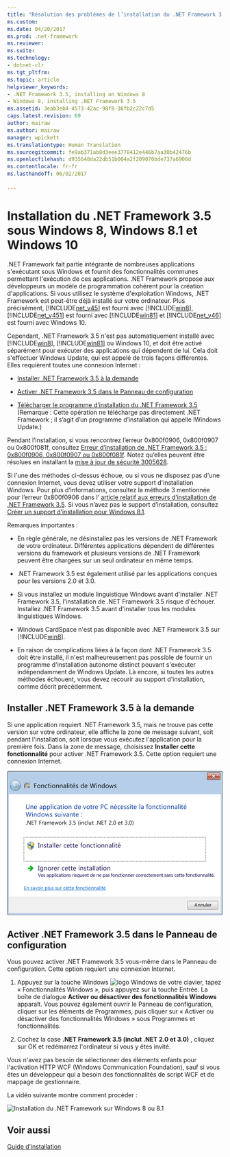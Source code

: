 ```yaml
---
title: "Résolution des problèmes de l’installation du .NET Framework 3.5 sur Windows 8, Windows 8.1 et Windows 10 | Microsoft Docs"
ms.custom: 
ms.date: 04/20/2017
ms.prod: .net-framework
ms.reviewer: 
ms.suite: 
ms.technology:
- dotnet-clr
ms.tgt_pltfrm: 
ms.topic: article
helpviewer_keywords:
- .NET Framework 3.5, installing on Windows 8
- Windows 8, installing .NET Framework 3.5
ms.assetid: 3eab3eb4-4573-42ac-98f8-36fb2c22c7d5
caps.latest.revision: 69
author: mairaw
ms.author: mairaw
manager: wpickett
ms.translationtype: Human Translation
ms.sourcegitcommit: fe9ab371ab8d3eee3778412e446b7aa30b42476b
ms.openlocfilehash: d935648da22db51b004a2f209070bde737a6908d
ms.contentlocale: fr-fr
ms.lasthandoff: 06/02/2017

---
```


# <a name="installing-the-net-framework-35-on-windows-8-windows-81-and-windows-10"></a>Installation du .NET Framework 3.5 sous Windows 8, Windows 8.1 et Windows 10
.NET Framework fait partie intégrante de nombreuses applications s'exécutant sous Windows et fournit des fonctionnalités communes permettant l'exécution de ces applications. .NET Framework propose aux développeurs un modèle de programmation cohérent pour la création d'applications. Si vous utilisez le système d'exploitation Windows, .NET Framework est peut-être déjà installé sur votre ordinateur. Plus précisément, [!INCLUDE[net_v45](../../../includes/net-v45-md.md)] est fourni avec [!INCLUDE[win8](../../../includes/win8-md.md)], [!INCLUDE[net_v451](../../../includes/net-v451-md.md)] est fourni avec [!INCLUDE[win81](../../../includes/win81-md.md)] et [!INCLUDE[net_v46](../../../includes/net-v46-md.md)] est fourni avec Windows 10.  
  
 Cependant, .NET Framework 3.5 n'est pas automatiquement installé avec [!INCLUDE[win8](../../../includes/win8-md.md)], [!INCLUDE[win81](../../../includes/win81-md.md)] ou Windows 10, et doit être activé séparément pour exécuter des applications qui dépendent de lui. Cela doit s'effectuer Windows Update, qui est appelé de trois façons différentes. Elles requièrent toutes une connexion Internet :  
  
-   [Installer .NET Framework 3.5 à la demande](#OnDemand)  
  
-   [Activer .NET Framework 3.5 dans le Panneau de configuration](#ControlPanel)  
  
-   [Télécharger le programme d’installation du .NET Framework 3.5](http://www.microsoft.com/en-us/download/details.aspx?id=21) (Remarque : Cette opération ne télécharge pas directement .NET Framework ; il s’agit d’un programme d’installation qui appelle lWindows Update.)  
  
 Pendant l’installation, si vous rencontrez l’erreur 0x800f0906, 0x800f0907 ou 0x800f081f, consultez [Erreur d’installation de .NET Framework 3.5 : 0x800f0906, 0x800f0907 ou 0x800f081f](https://support.microsoft.com/en-us/kb/2734782). Notez qu’elles peuvent être résolues en installant la [mise à jour de sécurité 3005628](https://support.microsoft.com/kb/3005628).  
  
 Si l'une des méthodes ci-dessus échoue, ou si vous ne disposez pas d'une connexion Internet, vous devez utiliser votre support d'installation Windows. Pour plus d’informations, consultez la méthode 3 mentionnée pour l’erreur 0x800f0906 dans l’ [article relatif aux erreurs d’installation de .NET Framework 3.5](https://support.microsoft.com/en-us/kb/2734782). Si vous n’avez pas le support d’installation, consultez [Créer un support d’installation pour Windows 8.1](http://windows.microsoft.com/en-US/windows-8/create-reset-refresh-media?woldogcb=0).  
  
 Remarques importantes :  
  
-   En règle générale, ne désinstallez pas les versions de .NET Framework de votre ordinateur. Différentes applications dépendent de différentes versions du framework et plusieurs versions de .NET Framework peuvent être chargées sur un seul ordinateur en même temps.  
  
-   .NET Framework 3.5 est également utilisé par les applications conçues pour les versions 2.0 et 3.0.  
  
-   Si vous installez un module linguistique Windows avant d'installer .NET Framework 3.5, l'installation de .NET Framework 3.5 risque d'échouer. Installez .NET Framework 3.5 avant d'installer tous les modules linguistiques Windows.  
  
-   Windows CardSpace n'est pas disponible avec .NET Framework 3.5 sur [!INCLUDE[win8](../../../includes/win8-md.md)].  
  
-   En raison de complications liées à la façon dont .NET Framework 3.5 doit être installé, il n'est malheureusement pas possible de fournir un programme d'installation autonome distinct pouvant s'exécuter indépendamment de Windows Update. Là encore, si toutes les autres méthodes échouent, vous devez recourir au support d'installation, comme décrit précédemment.  
  
<a name="OnDemand"></a>   
## <a name="install-the-net-framework-35-on-demand"></a>Installer .NET Framework 3.5 à la demande  
 Si une application requiert .NET Framework 3.5, mais ne trouve pas cette version sur votre ordinateur, elle affiche la zone de message suivant, soit pendant l'installation, soit lorsque vous exécutez l'application pour la première fois. Dans la zone de message, choisissez **Installer cette fonctionnalité** pour activer .NET Framework 3.5. Cette option requiert une connexion Internet.  
  
 ![Boîte de dialogue pour l’installation 3.5 sur Windows 8](../../../docs/framework/deployment/media/installdialog.png "installdialog")  
  
<a name="ControlPanel"></a>   
## <a name="enable-the-net-framework-35-in-control-panel"></a>Activer .NET Framework 3.5 dans le Panneau de configuration  
 Vous pouvez activer .NET Framework 3.5 vous-même dans le Panneau de configuration. Cette option requiert une connexion Internet.  
  
1.  Appuyez sur la touche Windows ![logo Windows](../../../docs/framework/get-started/media/windowskeyboardlogo.png "Windowskeyboardlogo") de votre clavier, tapez « Fonctionnalités Windows », puis appuyez sur la touche Entrée. La boîte de dialogue **Activer ou désactiver des fonctionnalités Windows** apparaît. Vous pouvez également ouvrir le Panneau de configuration, cliquer sur les éléments de Programmes, puis cliquer sur « Activer ou désactiver des fonctionnalités Windows » sous Programmes et fonctionnalités.  
  
2.  Cochez la case **.NET Framework 3.5 (inclut .NET 2.0 et 3.0)** , cliquez sur OK et redémarrez l'ordinateur si vous y êtes invité.  
  
 Vous n'avez pas besoin de sélectionner des éléments enfants pour l'activation HTTP WCF (Windows Communication Foundation), sauf si vous êtes un développeur qui a besoin des fonctionnalités de script WCF et de mappage de gestionnaire.  
  
 La vidéo suivante montre comment procéder :  
  
 ![Installation du .NET Framework sur Windows 8 ou 8.1](../../../docs/framework/get-started/media/clr-net35-win8.png "CLR_NET35_Win8")  
  
## <a name="see-also"></a>Voir aussi  
 [Guide d’installation](../../../docs/framework/get-started/index.md)


